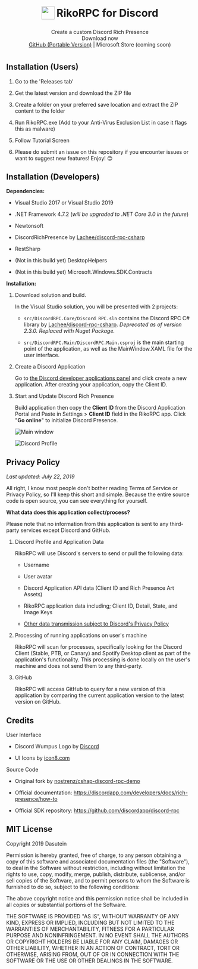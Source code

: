 <h1 align="center">
<sub>
<img  src="https://raw.githubusercontent.com/ddasutein/Discord-RPC-csharp/master/src/DiscordRPC.Main/Resources/RikoRPC_logo_128px.png"
      height="35"
      width="35">
</sub>
RikoRPC for Discord
</h1>
<p align="center">Create a custom Discord Rich Presence
<br>
Download now
<br>
<a href="https://github.com/ddasutein/Discord-RPC-csharp/releases">GitHub (Portable Version)</a>
| Microsoft Store (coming soon)
<h1></h1>
</p>

## Installation (Users)

1. Go to the 'Releases tab'

2. Get the latest version and download the ZIP file

3. Create a folder on your preferred save location and extract the ZIP content to the folder

4. Run RikoRPC.exe (Add to your Anti-Virus Exclusion List in case it flags this as malware)

5. Follow Tutorial Screen

6. Please do submit an issue on this repository if you encounter issues or want to suggest new features! Enjoy! 😊

## Installation (Developers)

**Dependencies:**

* Visual Studio 2017 or Visual Studio 2019

* .NET Framework 4.7.2 (*will be upgraded to .NET Core 3.0 in the future*)

* Newtonsoft

* DiscordRichPresence by [Lachee/discord-rpc-csharp](https://github.com/Lachee/discord-rpc-csharp)

* RestSharp

* (Not in this build yet) DesktopHelpers

* (Not in this build yet) Microsoft.Windows.SDK.Contracts

**Installation:**

1. Download solution and build.

    In the Visual Studio solution, you will be presented with 2 projects:
    
    - `src/DiscordRPC.Core/Discord RPC.sln` contains the Discord RPC C# library by [Lachee/discord-rpc-csharp](https://github.com/Lachee/discord-rpc-csharp). *Deprecated as of version 2.3.0. Replaced with Nuget Package.*

    - `src/DiscordRPC.Main/DiscordRPC.Main.csproj` is the main starting point of the application, as well as the MainWindow.XAML file for the user interface. 

2. Create a Discord Application

    Go to [the Discord developer applications panel](https://discordapp.com/developers/applications/me) and click create a new application. After creating your application, copy the Client ID.

3. Start and Update Discord Rich Presence

    Build application then copy the **Client ID** from the Discord Application Portal and Paste in Settings > **Client ID** field in the RikoRPC app. Click "**Go online**" to initialize Discord Presence.

    ![Main window](https://raw.githubusercontent.com/ddasutein/Discord-RPC-csharp/master/screenshots/discord-rpc.png)

    ![Discord Profile](https://raw.githubusercontent.com/ddasutein/Discord-RPC-csharp/master/screenshots/discord-profile.png)

## Privacy Policy

*Last updated: July 22, 2019*

All right, I know most people don't bother reading Terms of Service or Privacy Policy, so I'll keep this short and simple. Because the entire source code is open source, you can see everything for yourself.

**What data does this application collect/process?**

Please note that no information from this application is sent to any third-party services except Discord and GitHub.

1. Discord Profile and Application Data

    RikoRPC will use Discord's servers to send or pull the following data:

    - Username
    
    - User avatar

    - Discord Application API data (Client ID and Rich Presence Art Assets)

    - RikoRPC application data including; Client ID, Detail, State, and Image Keys

    - [Other data transmission subject to Discord's Privacy Policy](https://discordapp.com/privacy)    

2. Processing of running applications on user's machine

    RikoRPC will scan for processes, specifically looking for the Discord Client (Stable, PTB, or Canary) and Spotify Desktop client as part of the application's functionality. This processing is done locally on the user's machine and does not send them to any third-party.

3. GitHub

    RikoRPC will access GitHub to query for a new version of this application by comparing the current application version to the latest version on GitHub.

## Credits

User Interface

- Discord Wumpus Logo by [Discord](https://discordapp.com/branding)

- UI Icons by [icon8.com](https://icons8.com)

Source Code

- Original fork by [nostrenz/cshap-discord-rpc-demo](https://github.com/nostrenz/cshap-discord-rpc-demo)

- Official documentation: https://discordapp.com/developers/docs/rich-presence/how-to

- Official SDK repository: https://github.com/discordapp/discord-rpc


## MIT License

Copyright 2019 Dasutein

Permission is hereby granted, free of charge, to any person obtaining a copy of this software and associated documentation files (the "Software"), to deal in the Software without restriction, including without limitation the rights to use, copy, modify, merge, publish, distribute, sublicense, and/or sell copies of the Software, and to permit persons to whom the Software is furnished to do so, subject to the following conditions:

The above copyright notice and this permission notice shall be included in all copies or substantial portions of the Software.

THE SOFTWARE IS PROVIDED "AS IS", WITHOUT WARRANTY OF ANY KIND, EXPRESS OR IMPLIED, INCLUDING BUT NOT LIMITED TO THE WARRANTIES OF MERCHANTABILITY, FITNESS FOR A PARTICULAR PURPOSE AND NONINFRINGEMENT. IN NO EVENT SHALL THE AUTHORS OR COPYRIGHT HOLDERS BE LIABLE FOR ANY CLAIM, DAMAGES OR OTHER LIABILITY, WHETHER IN AN ACTION OF CONTRACT, TORT OR OTHERWISE, ARISING FROM, OUT OF OR IN CONNECTION WITH THE SOFTWARE OR THE USE OR OTHER DEALINGS IN THE SOFTWARE.

